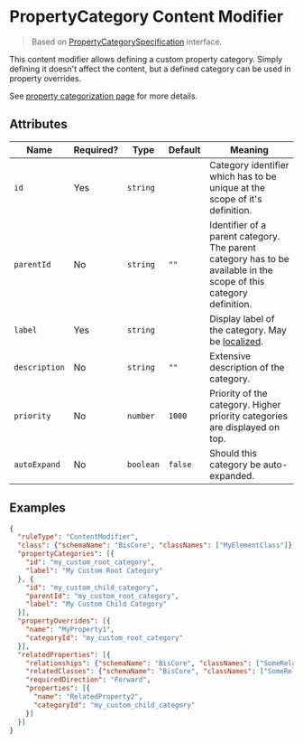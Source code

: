# PropertyCategory Content Modifier

> Based on [PropertyCategorySpecification]($presentation-common) interface.

This content modifier allows defining a custom property category. Simply defining it doesn't affect the content,
but a defined category can be used in property overrides.

See [property categorization page](./PropertyCategorization.md) for more details.

## Attributes

Name | Required? | Type | Default | Meaning
-|-|-|-|-
`id` | Yes | `string` | | Category identifier which has to be unique at the scope of it's definition.
`parentId` | No | `string` | `""` | Identifier of a parent category. The parent category has to be available in the scope of this category definition.
`label` | Yes | `string` | | Display label of the category. May be [localized](../Localization.md).
`description` | No | `string` | `""` | Extensive description of the category.
`priority` | No | `number` | `1000` | Priority of the category. Higher priority categories are displayed on top.
`autoExpand` | No | `boolean` | `false` | Should this category be auto-expanded.

## Examples

```JSON
{
  "ruleType": "ContentModifier",
  "class": {"schemaName": "BisCore", "classNames": ["MyElementClass"]},
  "propertyCategories": [{
    "id": "my_custom_root_category",
    "label": "My Custom Root Category"
  }, {
    "id": "my_custom_child_category",
    "parentId": "my_custom_root_category",
    "label": "My Custom Child Category"
  }],
  "propertyOverrides": [{
    "name": "MyProperty1",
    "categoryId": "my_custom_root_category"
  }],
  "relatedProperties": [{
    "relationships": {"schemaName": "BisCore", "classNames": ["SomeRelationship"]},
    "relatedClasses": {"schemaName": "BisCore", "classNames": ["SomeRelatedElementClass"]},
    "requiredDirection": "Forward",
    "properties": [{
      "name": "RelatedProperty2",
      "categoryId": "my_custom_child_category"
    }]
  }]
}
```
